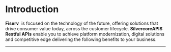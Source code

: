 

# Introduction

**Fiserv**  is focused on the technology of the future, offering solutions that drive consumer value today, across the customer lifecycle.
**SilvercoreAPIS Restful APIs** enable you to achieve platform modernization, digital solutions and competitive edge delivering the following benefits to your business.

---

<!-- type: row -->

<!-- type: card
title: Accelerating Digital Programs
description: Silvercore APIs provides solutions to impulse Digital First Programs, Instant issuance, Life cycle management and  real-time Transactional Information. 
Offering features for a born Digital Card to the issuer portfolio.
-->

<!-- type: card
title: Helping You innovate
description: Platform architecture built around technology simplification and leveraging open APIs, reducing the cost of change and meeting your need for ongoing innovation to differentiate your product set – now and forward into the future.
-->



<!-- type: row-end -->
